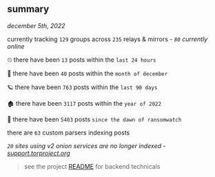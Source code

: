 
## summary
_december 5th, 2022_

currently tracking `129` groups across `235` relays & mirrors - _`80` currently online_

⏲ there have been `13` posts within the `last 24 hours`

🦈 there have been `40` posts within the `month of december`

🪐 there have been `763` posts within the `last 90 days`

🏚 there have been `3117` posts within the `year of 2022`

🦕 there have been `5403` posts `since the dawn of ransomwatch`

there are `63` custom parsers indexing posts

_`20` sites using v2 onion services are no longer indexed - [support.torproject.org](https://support.torproject.org/onionservices/v2-deprecation/)_

> see the project [README](https://github.com/joshhighet/ransomwatch#ransomwatch--) for backend technicals
